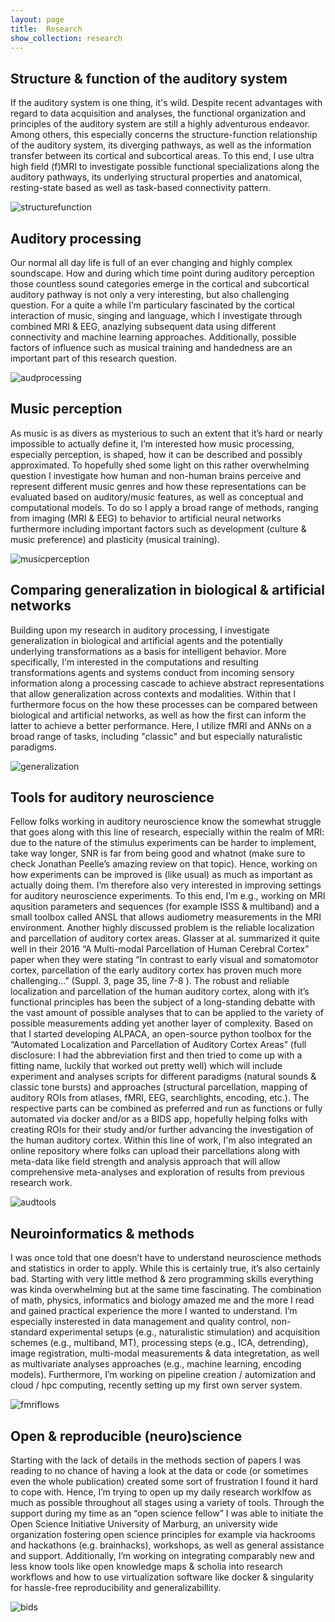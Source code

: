 ```yaml
---
layout: page
title:  Research
show_collection: research
---
```



## Structure & function of the auditory system

If the auditory system is one thing, it's wild. Despite recent advantages with regard to data acquisition and analyses, the functional organization and principles of the auditory system are still a highly adventurous endeavor. Among others, this especially concerns the structure-function relationship of the auditory system, its diverging pathways, as well as the information transfer between its cortical and subcortical areas. To this end, I use ultra high field (f)MRI to investigate possible functional specializations along the auditory pathways, its underlying structural properties and anatomical, resting-state based as well as task-based connectivity pattern.

![structurefunction](../assets/img/ac_structurefunction.png)

## Auditory processing

Our normal all day life is full of an ever changing and highly complex soundscape. How and during which time point during auditory perception those countless sound categories emerge in the cortical and subcortical auditory pathway is not only a very interesting, but also challenging question. For a quite a while I’m particulary fascinated by the cortical interaction of music, singing and language, which I investigate through combined MRI & EEG, anazlying subsequent data using different connectivity and machine learning approaches. Additionally, possible factors of influence such as musical training and handedness are an important part of this research question.

![audprocessing](../assets/img/auditory_processing.png)

## Music perception 

As music is as divers as mysterious to such an extent that it’s hard or nearly impossible to actually define it, I’m interested how music processing, especially perception, is shaped, how it can be described and possibly approximated. To hopefully shed some light on this rather overwhelming question I investigate how human and non-human brains perceive and represent different music genres and how these representations can be evaluated based on auditory/music features, as well as conceptual and computational models. To do so I apply a broad range of methods, ranging from imaging (MRI & EEG) to behavior to artificial neural networks furthermore including important factors such as development (culture & music preference) and plasticity (musical training). 

![musicperception](../assets/img/music_perception.png)

## Comparing generalization in biological & artificial networks

Building upon my research in auditory processing, I investigate generalization in
biological and artificial agents and the potentially underlying transformations as a basis for intelligent behavior. More specifically, I'm interested in the computations and resulting transformations agents and systems conduct from incoming sensory information along a processing cascade to achieve abstract representations that allow generalization across contexts and modalities. Within that I furthermore focus on the how these processes can be compared between biological and artificial networks, as well as how the first can inform the latter to achieve a better performance. Here, I utilize fMRI and ANNs on a broad range of tasks, including "classic" and but especially naturalistic paradigms.  

![generalization](../assets/img/GAC_commentary.png)


## Tools for auditory neuroscience

Fellow folks working in auditory neuroscience know the somewhat struggle that goes along with this line of research, especially within the realm of MRI: due to the nature of the stimulus experiments can be harder to implement, take way longer, SNR is far from being good and whatnot (make sure to check Jonathan Peelle’s amazing review on that topic). Hence, working on how experiments can be improved is (like usual) as much as important as actually doing them. I’m therefore also very interested in improving settings for auditory neuroscience experiments. To this end, I’m e.g., working on MRI aqusition parameters and sequences (for example ISSS & multiband) and a small toolbox called ANSL that allows audiometry measurements in the MRI environment. Another highly discussed problem is the reliable localization and parcellation of auditory cortex areas. Glasser at al. summarized it quite well in their 2016 “A Multi-modal Parcellation of Human Cerebral Cortex” paper when they were stating “In contrast to early visual and somatomotor cortex, parcellation of the early auditory cortex has proven much more challenging…” (Suppl. 3, page 35, line 7-8 ). The robust and reliable localization and parcellation of the human auditory cortex, along with it’s functional principles has been the subject of a long-standing debatte with the vast amount of possible analyses that to can be applied to the variety of possible measurements adding yet another layer of complexity. Based on that I started developing ALPACA, an open-source python toolbox for the “Automated Localization and Parcellation of Auditory Cortex Areas” (full disclosure: I had the abbreviation first and then tried to come up with a fitting name, luckily that worked out pretty well) which will include experiment and analyses scripts for different paradigms (natural sounds & classic tone bursts) and approaches (structural parcellation, mapping of auditory ROIs from atlases, fMRI, EEG, searchlights, encoding, etc.). The respective parts can be combined as preferred and run as functions or fully automated via docker and/or as a BIDS app, hopefully helping folks with creating ROIs for their study and/or further advancing the investigation of the human auditory cortex. Within this line of work, I'm also integrated an online repository where folks can upload their parcellations along with meta-data like field strength and analysis approach that will allow comprehensive meta-analyses and exploration of results from previous research work.

![audtools](../assets/img/alpaca_logo.png)


## Neuroinformatics & methods

I was once told that one doesn’t have to understand neuroscience methods and statistics in order to apply. While this is certainly true, it’s also certainly bad. Starting with very little method & zero programming skills everything was kinda overwhelming but at the same time fascinating. The combination of math, physics, informatics and biology amazed me and the more I read and gained practical experience the more I wanted to understand. I’m especially insterested in data management and quality control, non-standard experimental setups (e.g., naturalistic stimulation) and acquisition schemes (e.g., multiband, MT), processing steps (e.g., ICA, detrending), image registration, multi-modal measurements & data integretation, as well as multivariate analyses approaches (e.g., machine learning, encoding models). Furthermore, I’m working on pipeline creation / automization and cloud / hpc computing, recently setting up my first own server system.

![fmriflows](../assets/img/logo_fmriflows.gif)


## Open & reproducible (neuro)science

Starting with the lack of details in the methods section of papers I was reading to no chance of having a look at the data or code (or sometimes even the whole publication) created some sort of frustration I found it hard to cope with. Hence, I’m trying to open up my daily research worklfow as much as possible throughout all stages using a variety of tools. Through the support during my time as an “open science fellow” I was able to initiate the Open Science Initiative University of Marburg, an university wide organization fostering open science principles for example via hackrooms and hackathons (e.g. brainhacks), workshops, as well as general assistance and support. Additionally, I’m working on integrating comparably new and less know tools like open knowledge maps & scholia into research workflows and how to use virtualization software like docker & singularity for hassle-free reproducibility and generalizabillity.

![bids](../assets/img/bids_overview.png)